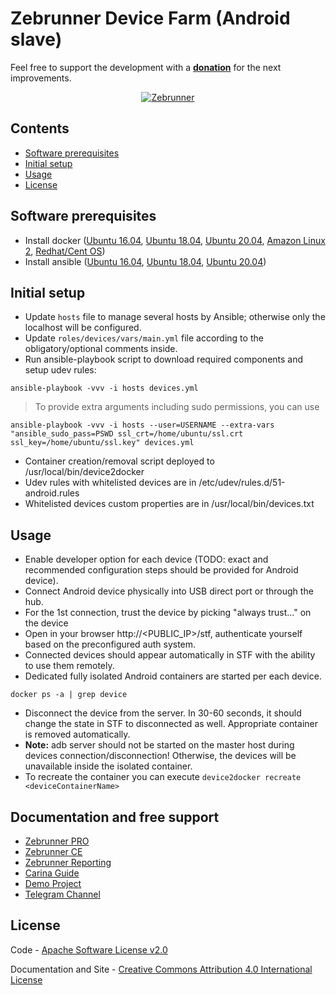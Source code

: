 Zebrunner Device Farm (Android slave)
==================

Feel free to support the development with a [**donation**](https://www.paypal.com/donate?hosted_button_id=JLQ4U468TWQPS) for the next improvements.

<p align="center">
  <a href="https://zebrunner.com/"><img alt="Zebrunner" src="https://github.com/zebrunner/zebrunner/raw/master/docs/img/zebrunner_intro.png"></a>
</p>

## Contents
* [Software prerequisites](#software-prerequisites)
* [Initial setup](#initial-setup)
* [Usage](#usage)
* [License](#license)

## Software prerequisites
* Install docker ([Ubuntu 16.04](https://www.digitalocean.com/community/tutorials/how-to-install-and-use-docker-on-ubuntu-16-04), [Ubuntu 18.04](https://www.digitalocean.com/community/tutorials/how-to-install-and-use-docker-on-ubuntu-18-04), [Ubuntu 20.04](https://www.digitalocean.com/community/tutorials/how-to-install-and-use-docker-on-ubuntu-20-04), [Amazon Linux 2](https://docs.aws.amazon.com/AmazonECS/latest/developerguide/docker-basics.html), [Redhat/Cent OS](https://www.cyberciti.biz/faq/install-use-setup-docker-on-rhel7-centos7-linux/))
* Install ansible ([Ubuntu 16.04](https://www.digitalocean.com/community/tutorials/how-to-install-and-configure-ansible-on-ubuntu-16-04), [Ubuntu 18.04](https://www.digitalocean.com/community/tutorials/how-to-install-and-configure-ansible-on-ubuntu-18-04), [Ubuntu 20.04](https://www.digitalocean.com/community/tutorials/how-to-install-and-configure-ansible-on-ubuntu-20-04))

## Initial setup
* Update `hosts` file to manage several hosts by Ansible; otherwise only the localhost will be configured.
* Update `roles/devices/vars/main.yml` file according to the obligatory/optional comments inside.
* Run ansible-playbook script to download required components and setup udev rules:
```
ansible-playbook -vvv -i hosts devices.yml
```
 > To provide extra arguments including sudo permissions, you can use
```
ansible-playbook -vvv -i hosts --user=USERNAME --extra-vars "ansible_sudo_pass=PSWD ssl_crt=/home/ubuntu/ssl.crt ssl_key=/home/ubuntu/ssl.key" devices.yml
```
   * Container creation/removal script deployed to /usr/local/bin/device2docker
   * Udev rules with whitelisted devices are in /etc/udev/rules.d/51-android.rules
   * Whitelisted devices custom properties are in /usr/local/bin/devices.txt
   
## Usage
* Enable developer option for each device (TODO: exact and recommended configuration steps should be provided for Android device).
* Connect Android device physically into USB direct port or through the hub.
* For the 1st connection, trust the device by picking "always trust..." on the device
* Open in your browser http://<PUBLIC_IP>/stf, authenticate yourself based on the preconfigured auth system.
* Connected devices should appear automatically in STF with the ability to use them remotely.
* Dedicated fully isolated Android containers are started per each device.
```
docker ps -a | grep device
```
* Disconnect the device from the server. In 30-60 seconds, it should change the state in STF to disconnected as well. Appropriate container is removed automatically.
* <B>Note:</B> adb server should not be started on the master host during devices connection/disconnection! Otherwise, the devices will be unavailable inside the isolated container.
* To recreate the container you can execute `device2docker recreate <deviceContainerName>`

## Documentation and free support
* [Zebrunner PRO](https://zebrunner.com)
* [Zebrunner CE](https://zebrunner.github.io/community-edition)
* [Zebrunner Reporting](https://zebrunner.com/documentation)
* [Carina Guide](http://zebrunner.github.io/carina)
* [Demo Project](https://github.com/zebrunner/carina-demo)
* [Telegram Channel](https://t.me/zebrunner)

## License
Code - [Apache Software License v2.0](http://www.apache.org/licenses/LICENSE-2.0)

Documentation and Site - [Creative Commons Attribution 4.0 International License](http://creativecommons.org/licenses/by/4.0/deed.en_US)
